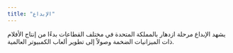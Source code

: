 ```yaml
---
title: "الإبداع"
---
```

يشهد الإبداع مرحلة ازدهار بالمملكة المتحدة في مختلف القطاعات بدءًا من إنتاج الأفلام ذات الميزانيات الضخمة وصولاً إلى تطوير ألعاب الكمبيوتر العالمية.
